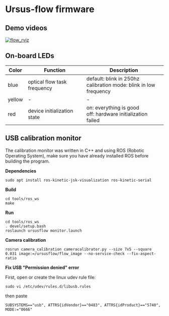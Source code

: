 # Ursus-flow firmware

## Demo videos

[![flow_rviz](https://github.com/shengwen1997/ursus-flow-firmware/blob/master/materials/flow_demo.png?raw=true)](https://www.youtube.com/watch?v=TZlbP051b0A)

## On-board LEDs

| Color  | Function                    | Description                                                                                                                                                         |
|--------|-----------------------------|---------------------------------------------------------------------------------------------------------------------------------------------------------------------|
| blue   | optical flow task frequency | default: blink in 250hz<br />calibration mode: blink in low frequency |
| yellow | -                           | -                                                                                                                                                                   |
| red    | device initialization state | on: everything is good<br />off: hardware initialization failed                                                                                                       |

## USB calibration monitor

The calibration monitor was written in C++ and using ROS (Robotic Operating System),
make sure you have already installed ROS before building the program.

**Dependencies**

```
sudo apt install ros-kinetic-jsk-visualization ros-kinetic-serial
```

**Build**

```
cd tools/ros_ws
make
```

**Run**

```
cd tools/ros_ws
. devel/setup.bash
roslaunch ursusflow monitor.launch
```

**Camera calibration**

```
rosrun camera_calibration cameracalibrator.py --size 7x5 --square 0.031 image:=/ursusflow/flow_image --no-service-check --fix-aspect-ratio
```

**Fix USB "Permission denied" error**

First, open or create the linux udev rule file:

```
sudo vi /etc/udev/rules.d/libusb.rules
```

then paste

```
SUBSYSTEMS=="usb", ATTRS{idVendor}=="0483", ATTRS{idProduct}=="5740", MODE:="0666"

```
